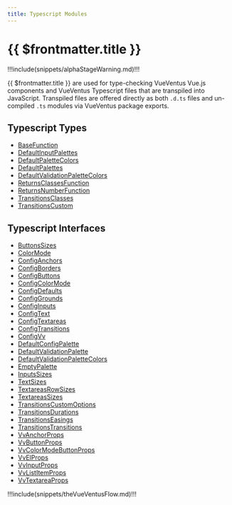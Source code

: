 ```yaml
---
title: Typescript Modules
---
```


<script setup>
    import DocsAnimatedLogoSection from '../../src/views/compos/DocsAnimatedLogoSection.vue'
    import DocsPackageVersion from '../../src/views/compos/DocsPackageVersion.vue'
    import SvgDiagramVueVentusFlow from '../../src/views/compos/SvgDiagramVueVentusFlow.vue'
</script>




<DocsAnimatedLogoSection/>





# {{ $frontmatter.title }}

!!!include(snippets/alphaStageWarning.md)!!!

{{ $frontmatter.title }} are used for type-checking VueVentus Vue.js components and VueVentus Typescript files that are transpiled into JavaScript. Transpiled files are offered directly as both `.d.ts` files and un-compiled `.ts` modules via VueVentus package exports.

## Typescript Types

* [BaseFunction](/typescript/types#basefunction)
* [DefaultInputPalettes](/typescript/types#defaultinputpalettes)
* [DefaultPaletteColors](/typescript/types#defaultpalettecolors)
* [DefaultPalettes](/typescript/types#defaultpalettes)
* [DefaultValidationPaletteColors](/typescript/types#defaultvalidationpalettecolors)
* [ReturnsClassesFunction](/typescript/types#returnsclassesfunction)
* [ReturnsNumberFunction](/typescript/types#returnsnumberfunction)
* [TransitionsClasses](/typescript/types#transitionsclasses)
* [TransitionsCustom](/typescript/types#transitionscustom)

## Typescript Interfaces

* [ButtonsSizes](/typescript/interfaces#buttonssizes)
* [ColorMode](/typescript/interfaces#colormode)
* [ConfigAnchors](/typescript/interfaces#configanchors)
* [ConfigBorders](/typescript/interfaces#configborders)
* [ConfigButtons](/typescript/interfaces#configbuttons)
* [ConfigColorMode](/typescript/interfaces#configcolormode)
* [ConfigDefaults](/typescript/interfaces#configdefaults)
* [ConfigGrounds](/typescript/interfaces#configgrounds)
* [ConfigInputs](/typescript/interfaces#configinputs)
* [ConfigText](/typescript/interfaces#configtext)
* [ConfigTextareas](/typescript/interfaces#configtextareas)
* [ConfigTransitions](/typescript/interfaces#configtransitions)
* [ConfigVv](/typescript/interfaces#configvv)
* [DefaultConfigPalette](/typescript/interfaces#defaultconfigpalette)
* [DefaultValidationPalette](/typescript/interfaces#defaultvalidationpalette)
* [DefaultValidationPaletteColors](/typescript/interfaces#defaultvalidationpalettecolors)
* [EmptyPalette](/typescript/interfaces#emptypalette)
* [InputsSizes](/typescript/interfaces#inputssizes)
* [TextSizes](/typescript/interfaces#textsizes)
* [TextareasRowSizes](/typescript/interfaces#textareasrowsizes)
* [TextareasSizes](/typescript/interfaces#textareassizes)
* [TransitionsCustomOptions](/typescript/interfaces#transitionscustomoptions)
* [TransitionsDurations](/typescript/interfaces#transitionsdurations)
* [TransitionsEasings](/typescript/interfaces#transitionseasings)
* [TransitionsTransitions](/typescript/interfaces#transitionstransitions)
* [VvAnchorProps](/typescript/interfaces#vvanchorprops)
* [VvButtonProps](/typescript/interfaces#vvbuttonprops)
* [VvColorModeButtonProps](/typescript/interfaces#vvcolormodebuttonprops)
* [VvElProps](/typescript/interfaces#vvelprops)
* [VvInputProps](/typescript/interfaces#vvinputprops)
* [VvListItemProps](/typescript/interfaces#vvlistitemprops)
* [VvTextareaProps](/typescript/interfaces#vvtextareaprops)








!!!include(snippets/theVueVentusFlow.md)!!!

<SvgDiagramVueVentusFlow class="w-full"/>












<DocsPackageVersion/>

